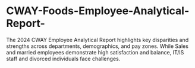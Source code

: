 # CWAY-Foods-Employee-Analytical-Report-
The 2024 CWAY Employee Analytical Report highlights key disparities and strengths across departments, demographics, and pay zones. While Sales and married employees demonstrate high satisfaction and balance, IT/IS staff and divorced individuals face challenges.
